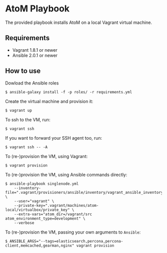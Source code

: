 # AtoM Playbook

The provided playbook installs AtoM on a local Vagrant virtual machine.

## Requirements

- Vagrant 1.8.1 or newer
- Ansible 2.0.1 or newer

## How to use

Dowload the Ansible roles

    $ ansible-galaxy install -f -p roles/ -r requirements.yml

Create the virtual machine and provision it:

    $ vagrant up

To ssh to the VM, run:

    $ vagrant ssh

If you want to forward your SSH agent too, run:

    $ vagrant ssh -- -A

To (re-)provision the VM, using Vagrant:

    $ vagrant provision

To (re-)provision the VM, using Ansible commands directly:

    $ ansible-playbook singlenode.yml
        --inventory-file=".vagrant/provisioners/ansible/inventory/vagrant_ansible_inventory" \
        --user="vagrant" \
        --private-key=".vagrant/machines/atom-local/virtualbox/private_key" \
        --extra-vars="atom_dir=/vagrant/src atom_environment_type=development" \
        --verbose

To (re-)provision the VM, passing your own arguments to `Ansible`:

    $ ANSIBLE_ARGS="--tags=elasticsearch,percona,percona-client,memcached,gearman,nginx" vagrant provision

